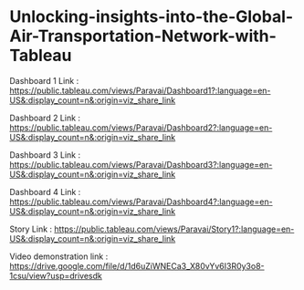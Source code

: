 # Unlocking-insights-into-the-Global-Air-Transportation-Network-with-Tableau


Dashboard 1 Link : https://public.tableau.com/views/Paravai/Dashboard1?:language=en-US&:display_count=n&:origin=viz_share_link

Dashboard 2 Link : https://public.tableau.com/views/Paravai/Dashboard2?:language=en-US&:display_count=n&:origin=viz_share_link

Dashboard 3 Link : https://public.tableau.com/views/Paravai/Dashboard3?:language=en-US&:display_count=n&:origin=viz_share_link

Dashboard 4 Link : https://public.tableau.com/views/Paravai/Dashboard4?:language=en-US&:display_count=n&:origin=viz_share_link

Story Link : https://public.tableau.com/views/Paravai/Story1?:language=en-US&:display_count=n&:origin=viz_share_link

Video demonstration link : https://drive.google.com/file/d/1d6uZiWNECa3_X80vYv6I3R0y3o8-1csu/view?usp=drivesdk
